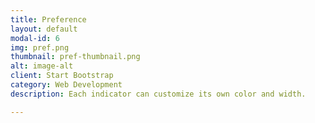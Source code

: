```yaml
---
title: Preference
layout: default
modal-id: 6
img: pref.png
thumbnail: pref-thumbnail.png
alt: image-alt
client: Start Bootstrap
category: Web Development
description: Each indicator can customize its own color and width. 

---
```


